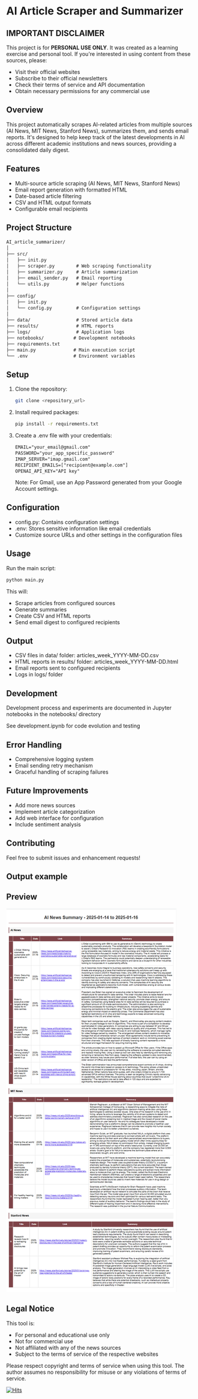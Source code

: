 # AI Article Scraper and Summarizer

## IMPORTANT DISCLAIMER
This project is for **PERSONAL USE ONLY**. It was created as a learning exercise and personal tool. If you're interested in using content from these sources, please:
- Visit their official websites
- Subscribe to their official newsletters
- Check their terms of service and API documentation
- Obtain necessary permissions for any commercial use

## Overview
This project automatically scrapes AI-related articles from multiple sources (AI News, MIT News, Stanford News), summarizes them, and sends email reports. It's designed to help keep track of the latest developments in AI across different academic institutions and news sources, providing a consolidated daily digest.

## Features
- Multi-source article scraping (AI News, MIT News, Stanford News)
- Email report generation with formatted HTML
- Date-based article filtering
- CSV and HTML output formats
- Configurable email recipients

## Project Structure
```
AI_article_summarizer/
│
├── src/
│   ├── init.py
│   ├── scraper.py        # Web scraping functionality
│   ├── summarizer.py     # Article summarization
│   ├── email_sender.py   # Email reporting
│   └── utils.py          # Helper functions
│
├── config/
│   ├── init.py
│   └── config.py         # Configuration settings
│
├── data/                 # Stored article data
├── results/              # HTML reports
├── logs/                 # Application logs
├── notebooks/           # Development notebooks
├── requirements.txt
├── main.py              # Main execution script
└── .env                 # Environment variables
```

## Setup
1. Clone the repository:
   ```bash
   git clone <repository_url>
   ```
2. Install required packages:
   ```bash
   pip install -r requirements.txt
   ```
3. Create a .env file with your credentials:
   ```env
   EMAIL="your_email@gmail.com"
   PASSWORD="your_app_specific_password"
   IMAP_SERVER="imap.gmail.com"
   RECIPIENT_EMAILS=["recipient@example.com"]
   OPENAI_API_KEY="API key"
   ```
   Note: For Gmail, use an App Password generated from your Google Account settings.

## Configuration

- config.py: Contains configuration settings
- .env: Stores sensitive information like email credentials
- Customize source URLs and other settings in the configuration files

## Usage
Run the main script:
   ```bash
   python main.py
   ```

This will:

- Scrape articles from configured sources
- Generate summaries
- Create CSV and HTML reports
- Send email digest to configured recipients

## Output

- CSV files in data/ folder: articles_week_YYYY-MM-DD.csv
- HTML reports in results/ folder: articles_week_YYYY-MM-DD.html
- Email reports sent to configured recipients
- Logs in logs/ folder

## Development

Development process and experiments are documented in Jupyter notebooks in the notebooks/ directory

See development.ipynb for code evolution and testing

## Error Handling

- Comprehensive logging system
- Email sending retry mechanism
- Graceful handling of scraping failures

## Future Improvements

- Add more news sources
- Implement article categorization
- Add web interface for configuration
- Include sentiment analysis

## Contributing
Feel free to submit issues and enhancement requests!

## Output example
## Preview
![HTML Output Example](results/output_example.png)

## Legal Notice
This tool is:
- For personal and educational use only
- Not for commercial use
- Not affiliated with any of the news sources
- Subject to the terms of service of the respective websites

Please respect copyright and terms of service when using this tool. The author assumes no responsibility for misuse or any violations of terms of service.

[![Hits](https://hits.seeyoufarm.com/api/count/incr/badge.svg?url=https%3A%2F%2Fgithub.com%2FKCanziani%2FAI_article_summarizer&count_bg=%2379C83D&title_bg=%23555555&icon=&icon_color=%23E7E7E7&title=hits&edge_flat=false)](https://hits.seeyoufarm.com)